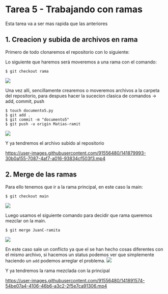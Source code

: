 # Tarea 5 - Trabajando con ramas
Esta tarea va a ser mas rapida que las anteriores

## 1. Creacion y subida de archivos en rama
Primero de todo clonaremos el repositorio con lo siguiente:

Lo siguiente que haremos será moveremos a una rama con el comando:
```b
$ git checkout rama
```
![](https://i.imgur.com/ZPCQ8l3.png)

Una vez alli, sencillamente crearemos o moveremos archivos a la carpeta del repositorio, para despues hacer la sucecion clasica de comandos -> add, commit, push
```b
$ touch documento5.py
$ git add .
$ git commit -m "documento5"
$ git push -u origin Matias-ramit
```
![](https://i.imgur.com/XpvnswT.png)

Y ya tendremos el archivo subido al repositorio

https://user-images.githubusercontent.com/91556480/141879993-30b0a155-7087-4af7-a016-93834cf503f3.mp4

## 2. Merge de las ramas
Para ello tenemos que ir a la rama principal, en este caso la main:
```b
$ git checkout main
```
![](https://i.imgur.com/Qx3oxmr.png)

Luego usamos el siguiente comando para decidir que rama queremos mezclar on la main.
```b
$ git merge JuanC-ramita
```
![](https://i.imgur.com/zXiMv8J.png)

En este caso sale un conflicto ya que el se han hecho cosas diferentes con el mismo archivo, si hacemos un status podemos ver que simplemente haciendo un `add` podemos arreglar el problema.
![](https://i.imgur.com/mqALJSS.png)

Y ya tendremos la rama mezclada con la principal

https://user-images.githubusercontent.com/91556480/141891574-54be07a4-4106-46b6-a3c2-2f5e7ca91306.mp4



